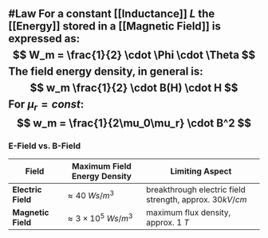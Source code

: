#Law 
For a constant [[Inductance]] $L$ the [[Energy]] stored in a [[Magnetic Field]] is expressed as: 
$$
W_m = \frac{1}{2} \cdot \Phi \cdot \Theta
$$
The field energy density, in general is: 
$$
w_m \frac{1}{2} \cdot B(H) \cdot H 
$$
For $\mu_r = const$: 
$$
w_m = \frac{1}{2\mu_0\mu_r} \cdot B^2
$$
----
### E-Field vs. B-Field

| Field              | Maximum Field Energy Density     | Limiting Aspect                                          |
| ------------------ | -------------------------------- | -------------------------------------------------------- |
| __Electric Field__ | $\approx 40 \  Ws/m^3$           | breakthrough electric field strength, approx. $30 kV/cm$ |
| __Magnetic Field__ | $\approx 3 \times 10^5 \ Ws/m^3$ | maximum flux density, approx. $1 \ T$                    |
